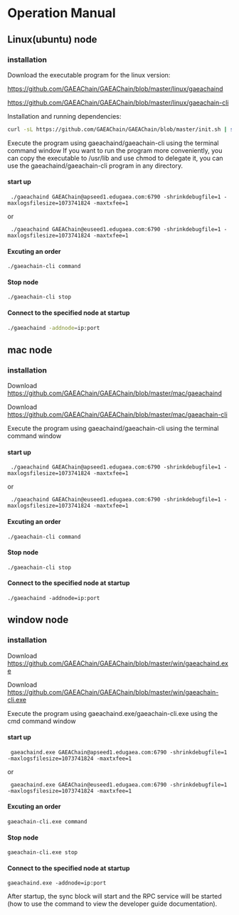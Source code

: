 # Operation Manual


## Linux(ubuntu) node

### installation

 Download the executable program for the linux version:

 https://github.com/GAEAChain/GAEAChain/blob/master/linux/gaeachaind

 https://github.com/GAEAChain/GAEAChain/blob/master/linux/gaeachain-cli

 Installation and running dependencies: 

```bash
curl -sL https://github.com/GAEAChain/GAEAChain/blob/master/init.sh | sudo -E bash -
```

  Execute the program using gaeachaind/gaeachain-cli using the terminal command window
  If you want to run the program more conveniently, you can copy the executable to /usr/lib and use chmod to delegate it, you can use the gaeachaind/gaeachain-cli program in any directory.

#### start up

` ./gaeachaind GAEAChain@apseed1.edugaea.com:6790 -shrinkdebugfile=1 -maxlogsfilesize=1073741824 -maxtxfee=1` 

 or

` ./gaeachaind GAEAChain@euseed1.edugaea.com:6790 -shrinkdebugfile=1 -maxlogsfilesize=1073741824 -maxtxfee=1` 

#### Excuting an order

` ./gaeachain-cli command `

#### Stop node

` ./gaeachain-cli stop `

#### Connect to the specified node at startup

```bash
./gaeachaind -addnode=ip:port
```

## mac node

### installation

 Download https://github.com/GAEAChain/GAEAChain/blob/master/mac/gaeachaind

 Download https://github.com/GAEAChain/GAEAChain/blob/master/mac/gaeachain-cli

 Execute the program using gaeachaind/gaeachain-cli using the terminal command window

#### start up

` ./gaeachaind GAEAChain@apseed1.edugaea.com:6790 -shrinkdebugfile=1 -maxlogsfilesize=1073741824 -maxtxfee=1` 

 or

` ./gaeachaind GAEAChain@euseed1.edugaea.com:6790 -shrinkdebugfile=1 -maxlogsfilesize=1073741824 -maxtxfee=1`

#### Excuting an order

` ./gaeachain-cli command `

#### Stop node

` ./gaeachain-cli stop `

#### Connect to the specified node at startup

```
./gaeachaind -addnode=ip:port
```


## window node

### installation

Download https://github.com/GAEAChain/GAEAChain/blob/master/win/gaeachaind.exe

Download https://github.com/GAEAChain/GAEAChain/blob/master/win/gaeachain-cli.exe

Execute the program using gaeachaind.exe/gaeachain-cli.exe using the cmd command window

#### start up

` gaeachaind.exe GAEAChain@apseed1.edugaea.com:6790 -shrinkdebugfile=1 -maxlogsfilesize=1073741824 -maxtxfee=1` 

 or

` gaeachaind.exe GAEAChain@euseed1.edugaea.com:6790 -shrinkdebugfile=1 -maxlogsfilesize=1073741824 -maxtxfee=1`

#### Excuting an order

` gaeachain-cli.exe command `

#### Stop node

` gaeachain-cli.exe stop `

#### Connect to the specified node at startup

```
gaeachaind.exe -addnode=ip:port
```

After startup, the sync block will start and the RPC service will be started (how to use the command to view the developer guide documentation).